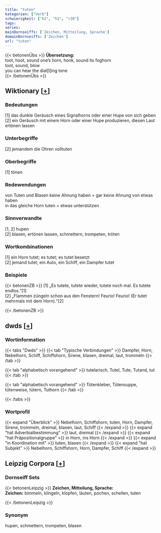 ```yaml
---
title: "tuten"
kategorien: ["Verb"]
schwierigkeit: ["k2", "h2", "r20"]
tags:
series:
mainDornseiffs: ['Zeichen, Mitteilung, Sprache']
domainDornseiffs: ['Zeichen']
url: "tuten"
---
```


{{< betonenÜbs >}}
**Übersetzung:**  
toot, hoot, sound  one’s horn, honk, sound its foghorn  
toot, sound, blow  
you can hear the dial[l]ing tone  
{{< /betonenÜbs >}}

## Wiktionary [[+](https://de.wiktionary.org/wiki/tuten)]

### Bedeutungen
[1] das dunkle Geräusch eines Signalhorns oder einer Hupe von sich geben  
[2] ein Geräusch mit einem Horn oder einer Hupe produzieren, diesen Laut ertönen lassen  

### Unterbegriffe
[2] jemandem die Ohren volltuten  

### Oberbegriffe
[1] tönen  

### Redewendungen
von Tuten und Blasen keine Ahnung haben = gar keine Ahnung von etwas haben  
in das gleiche Horn tuten = etwas unterstützen  

### Sinnverwandte
[1, 2] hupen  
[2] blasen, ertönen lassen, schmettern, trompeten, tröten  

### Wortkombinationen
[1] ein Horn tutet; es tutet; es tutet besetzt  
[2] jemand tutet; ein Auto, ein Schiff, ein Dampfer tutet  

### Beispiele
{{< betonenZB >}}
[1] „Es tutete, tutete wieder, tutete noch mal. Es tutete endlos.“[1]  
[2] „Flammen züngeln schon aus den Fenstern! Feurio! Feurio! (Er tutet mehrmals mit dem Horn).“[2]  

{{< /betonenZB >}}


## dwds [[+](https://www.dwds.de/wb/tuten)]

### Wortinformation
{{< tabs "Dwds" >}}
{{< tab "Typische Verbindungen" >}}
Dampfer, Horn, Nebelhorn, Schiff, Schiffshorn, Sirene, blasen, dreimal, laut, trommeln
{{< /tab >}}

{{< tab "alphabetisch vorangehend" >}}
tutelarisch, Tutel, Tute, Tutand, tut
{{< /tab >}}

{{< tab "alphabetisch vorangehend" >}}
Tütenkleber, Tütensuppe, tütenweise, tütern, Tuthorn
{{< /tab >}}

{{< /tabs >}}

### Wortprofil
{{< expand "Überblick" >}} Nebelhorn, Schiffshorn, tuten, Horn, Dampfer, Sirene, trommeln, dreimal, blasen, laut, Schiff {{< /expand >}}
{{< expand "hat Adverbialbestimmung" >}} laut, dreimal {{< /expand >}}
{{< expand "hat Präpositionalgruppe" >}} in Horn, ins Horn {{< /expand >}}
{{< expand "in Koordination mit" >}} tuten, blasen {{< /expand >}}
{{< expand "hat Subjekt" >}} Nebelhorn, Schiffshorn, Horn, Dampfer, Schiff {{< /expand >}}

## Leipzig Corpora [[+](https://corpora.uni-leipzig.de/en/res?word=tuten&corpusId=deu_newscrawl-public_2018)]

### Dornseiff Sets
{{< betonenLeipzig >}}
**Zeichen, Mitteilung, Sprache:**  
**Zeichen:** bimmeln, klingeln, klopfen, läuten, pochen, schellen, tuten  

{{< /betonenLeipzig >}}

### Synonym
hupen, schmettern, trompeten, blasen

